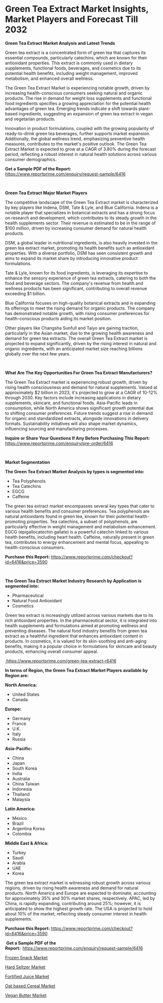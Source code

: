 <p><h1>Green Tea Extract Market Insights, Market Players and Forecast Till 2032</h1></p><p><strong>Green Tea Extract Market Analysis and Latest Trends</strong></p>
<p><p>Green tea extract is a concentrated form of green tea that captures its essential compounds, particularly catechins, which are known for their antioxidant properties. This extract is commonly used in dietary supplements, functional foods, beverages, and cosmetics due to its potential health benefits, including weight management, improved metabolism, and enhanced overall wellness.</p><p>The Green Tea Extract Market is experiencing notable growth, driven by increasing health-conscious consumers seeking natural and organic products. The rise in demand for weight loss supplements and functional food ingredients specifies a growing appreciation for the potential health advantages of green tea. Emerging trends indicate a shift towards plant-based ingredients, suggesting an expansion of green tea extract in vegan and vegetarian products.</p><p>Innovation in product formulations, coupled with the growing popularity of ready-to-drink green tea beverages, further supports market expansion. Additionally, the global wellness trend, emphasizing preventive health measures, contributes to the market's positive outlook. The Green Tea Extract Market is expected to grow at a CAGR of 3.80% during the forecast period, reflecting a robust interest in natural health solutions across various consumer demographics.</p></p>
<p><strong>Get a Sample PDF of the Report:&nbsp;</strong> <a href="https://www.reportprime.com/enquiry/request-sample/6416?utm_campaign=62&utm_medium=2&utm_source=Github&utm_content=ia&utm_term=19032025&utm_id=green-tea-extract">https://www.reportprime.com/enquiry/request-sample/6416</a></p>
<p>&nbsp;</p>
<p><strong>Green Tea Extract Major Market Players</strong></p>
<p><p>The competitive landscape of the Green Tea Extract market is characterized by key players like Indena, DSM, Tate & Lyle, and Blue California. Indena is a notable player that specializes in botanical extracts and has a strong focus on research and development, which contributes to its steady growth in the health supplements sector. Their revenue is estimated to be in the range of $100 million, driven by increasing consumer demand for natural health products.</p><p>DSM, a global leader in nutritional ingredients, is also heavily invested in the green tea extract market, promoting its health benefits such as antioxidant properties. With a diverse portfolio, DSM has seen consistent growth and aims to expand its market share by introducing innovative product formulations.</p><p>Tate & Lyle, known for its food ingredients, is leveraging its expertise to enhance the sensory experience of green tea extracts, catering to both the food and beverage sectors. The company's revenue from health and wellness products has been significant, contributing to overall revenue exceeding $1 billion.</p><p>Blue California focuses on high-quality botanical extracts and is expanding its offerings to meet the rising demand for organic products. The company has demonstrated notable growth, with rising consumer preferences for health-conscious products aiding its market position.</p><p>Other players like Changsha Sunfull and Taiyo are gaining traction, particularly in the Asian market, due to the growing health awareness and demand for green tea extracts. The overall Green Tea Extract market is projected to expand significantly, driven by the rising interest in natural and organic ingredients, with an anticipated market size reaching billions globally over the next few years.</p></p>
<p>&nbsp;</p>
<p><strong>What Are The Key Opportunities For Green Tea Extract Manufacturers?</strong></p>
<p><p>The Green Tea Extract market is experiencing robust growth, driven by rising health consciousness and demand for natural supplements. Valued at approximately $2 billion in 2023, it's projected to grow at a CAGR of 10-12% through 2030. Key factors include increasing applications in dietary supplements, skincare, and functional foods. Asia-Pacific leads in consumption, while North America shows significant growth potential due to shifting consumer preferences. Future trends suggest a rise in demand for organic and standardized extracts, alongside innovations in delivery formats. Sustainability initiatives will also shape market dynamics, influencing sourcing and manufacturing processes.</p></p>
<p><strong>Inquire or Share Your Questions If Any Before Purchasing This Report:</strong> <a href="https://www.reportprime.com/enquiry/pre-order/6416?utm_campaign=62&utm_medium=2&utm_source=Github&utm_content=ia&utm_term=19032025&utm_id=green-tea-extract">https://www.reportprime.com/enquiry/pre-order/6416</a></p>
<p>&nbsp;</p>
<p><strong>Market Segmentation</strong></p>
<p><strong>The Green Tea Extract Market Analysis by types is segmented into:</strong></p>
<p><ul><li>Tea Polyphenols</li><li>Tea Catechins</li><li>EGCG</li><li>Caffeine</li></ul></p>
<p><p>The green tea extract market encompasses several key types that cater to various health benefits and consumer preferences. Tea polyphenols are natural antioxidants found in green tea, known for their potential health-promoting properties. Tea catechins, a subset of polyphenols, are particularly effective in weight management and metabolism enhancement. EGCG (epigallocatechin gallate) is a powerful catechin linked to various health benefits, including heart health. Caffeine, naturally present in green tea, contributes to energy enhancement and mental focus, appealing to health-conscious consumers.</p></p>
<p><strong>Purchase this Report:&nbsp;</strong><a href="https://www.reportprime.com/checkout?id=6416&price=3590&utm_campaign=62&utm_medium=2&utm_source=Github&utm_content=ia&utm_term=19032025&utm_id=green-tea-extract">https://www.reportprime.com/checkout?id=6416&price=3590</a></p>
<p>&nbsp;</p>
<p><strong>The Green Tea Extract Market Industry Research by Application is segmented into:</strong></p>
<p><ul><li>Pharmaceutical</li><li>Natural Food Antioxidant</li><li>Cosmetics</li></ul></p>
<p><p>Green tea extract is increasingly utilized across various markets due to its rich antioxidant properties. In the pharmaceutical sector, it is integrated into health supplements and formulations aimed at promoting wellness and preventing diseases. The natural food industry benefits from green tea extract as a healthful ingredient that enhances antioxidant content in products. In cosmetics, it is valued for its skin-soothing and anti-aging benefits, making it a popular choice in formulations for skincare and beauty products, enhancing overall consumer appeal.</p></p>
<p><a href="https://www.reportprime.com/green-tea-extract-r6416?utm_campaign=62&utm_medium=2&utm_source=Github&utm_content=ia&utm_term=19032025&utm_id=green-tea-extract">&nbsp;https://www.reportprime.com/green-tea-extract-r6416</a></p>
<p><strong>In terms of Region, the Green Tea Extract Market Players available by Region are:</strong></p>
<p>
    <p> <strong> North America: </strong>
        <ul>
            <li>United States</li>
            <li>Canada</li>
        </ul>
        </p> 
    <p> <strong> Europe: </strong>
        <ul>
            <li>Germany</li>
            <li>France</li>
            <li>U.K.</li>
            <li>Italy</li>
            <li>Russia</li>
        </ul>
        </p> 
    <p> <strong> Asia-Pacific: </strong>
        <ul>
            <li>China</li>
            <li>Japan</li>
            <li>South Korea</li>
            <li>India</li>
            <li>Australia</li>
            <li>China Taiwan</li>
            <li>Indonesia</li>
            <li>Thailand</li>
            <li>Malaysia</li>
        </ul>
        </p> 
    <p> <strong> Latin America: </strong>
        <ul>
            <li>Mexico</li>
            <li>Brazil</li>
            <li>Argentina Korea</li>
            <li>Colombia</li>
        </ul>
        </p> 
    <p> <strong> Middle East & Africa: </strong>
        <ul>
            <li>Turkey</li>
            <li>Saudi</li>
            <li>Arabia</li>
            <li>UAE</li>
            <li>Korea</li>
        </ul>
    </p>
    </p>
<p><p>The green tea extract market is witnessing robust growth across various regions, driven by rising health awareness and demand for natural products. North America and Europe are expected to dominate, accounting for approximately 35% and 30% market shares, respectively. APAC, led by China, is rapidly expanding, contributing around 25%; however, it is anticipated to show the highest growth rate. The USA is projected to hold about 10% of the market, reflecting steady consumer interest in health supplements.</p></p>
<p><strong>Purchase this Report: </strong><a href="https://www.reportprime.com/checkout?id=6416&price=3590&utm_campaign=62&utm_medium=2&utm_source=Github&utm_content=ia&utm_term=19032025&utm_id=green-tea-extract">https://www.reportprime.com/checkout?id=6416&price=3590</a></p>
<p>&nbsp;<strong>Get a Sample PDF of the Report:&nbsp;&nbsp;</strong><a href="https://www.reportprime.com/enquiry/request-sample/6416?utm_campaign=62&utm_medium=2&utm_source=Github&utm_content=ia&utm_term=19032025&utm_id=green-tea-extract">https://www.reportprime.com/enquiry/request-sample/6416</a></p>
<p><strong></strong></p>
<p><p><a href="https://github.com/ulyssacrayne00231/Market-Research-Report-List-1/blob/main/frozen-snack-market.md?utm_campaign=62&utm_medium=2&utm_source=Github&utm_content=ia&utm_term=19032025&utm_id=green-tea-extract">Frozen Snack Market</a></p><p><a href="https://github.com/vilolakoreni/Market-Research-Report-List-1/blob/main/hard-seltzer-market.md?utm_campaign=62&utm_medium=2&utm_source=Github&utm_content=ia&utm_term=19032025&utm_id=green-tea-extract">Hard Seltzer Market</a></p><p><a href="https://github.com/manesros8/Market-Research-Report-List-1/blob/main/fortified-juice-market.md?utm_campaign=62&utm_medium=2&utm_source=Github&utm_content=ia&utm_term=19032025&utm_id=green-tea-extract">Fortified Juice Market</a></p><p><a href="https://github.com/organophelia8282/Market-Research-Report-List-1/blob/main/oat-based-cereal-market.md?utm_campaign=62&utm_medium=2&utm_source=Github&utm_content=ia&utm_term=19032025&utm_id=green-tea-extract">Oat based Cereal Market</a></p><p><a href="https://github.com/danikabiele541/Market-Research-Report-List-1/blob/main/vegan-butter-market.md?utm_campaign=62&utm_medium=2&utm_source=Github&utm_content=ia&utm_term=19032025&utm_id=green-tea-extract">Vegan Butter Market</a></p></p>
